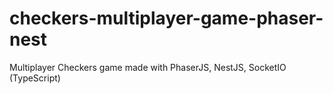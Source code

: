 # checkers-multiplayer-game-phaser-nest
Multiplayer Checkers game made with PhaserJS, NestJS, SocketIO (TypeScript)
